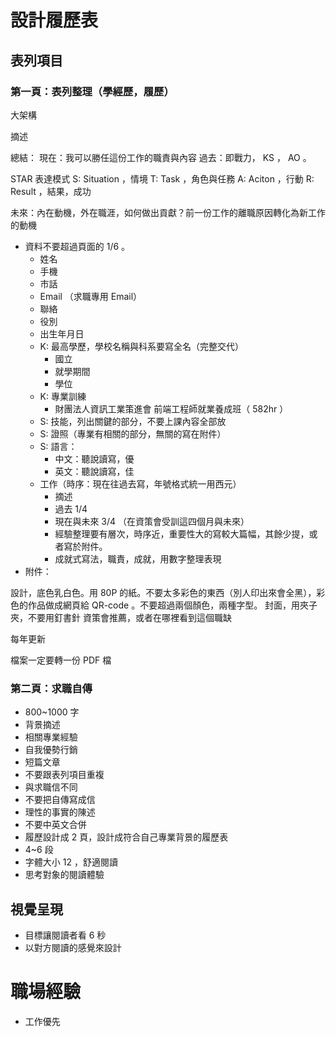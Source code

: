 # 設計履歷表

## 表列項目

### 第一頁：表列整理（學經歷，履歷）

大架構

摘述

總結：
現在：我可以勝任這份工作的職責與內容
過去：即戰力， KS ， AO 。

STAR 表達模式
S: Situation ，情境
T: Task ，角色與任務
A: Aciton ，行動
R: Result ，結果，成功

未來：內在動機，外在職涯，如何做出貢獻？前一份工作的離職原因轉化為新工作的動機

- 資料不要超過頁面的 1/6 。
  - 姓名
  - 手機
  - 市話
  - Email （求職專用 Email）
  - 聯絡
  - 役別
  - 出生年月日
  - K: 最高學歷，學校名稱與科系要寫全名（完整交代）
    - 國立
    - 就學期間
    - 學位
  - K: 專業訓練
    - 財團法人資訊工業策進會 前端工程師就業養成班（ 582hr ）
  - S: 技能，列出關鍵的部分，不要上課內容全部放
  - S: 證照（專業有相關的部分，無關的寫在附件）
  - S: 語言：
    - 中文：聽說讀寫，優
    - 英文：聽說讀寫，佳
  - 工作（時序：現在往過去寫，年號格式統一用西元）
    - 摘述
    - 過去 1/4
    - 現在與未來 3/4 （在資策會受訓這四個月與未來）
    - 經驗整理要有層次，時序近，重要性大的寫較大篇幅，其餘少提，或者寫於附件。
    - 成就式寫法，職責，成就，用數字整理表現
- 附件：

設計，底色乳白色。用 80P 的紙。不要太多彩色的東西（別人印出來會全黑），彩色的作品做成網頁給 QR-code 。不要超過兩個顏色，兩種字型。
封面，用夾子夾，不要用釘書針
資策會推薦，或者在哪裡看到這個職缺

每年更新

檔案一定要轉一份 PDF 檔

### 第二頁：求職自傳

- 800~1000 字
- 背景摘述
- 相關專業經驗
- 自我優勢行銷
- 短篇文章
- 不要跟表列項目重複
- 與求職信不同
- 不要把自傳寫成信
- 理性的事實的陳述
- 不要中英文合併
- 履歷設計成 2 頁，設計成符合自己專業背景的履歷表
- 4~6 段
- 字體大小 12 ，舒適閱讀
- 思考對象的閱讀體驗

## 視覺呈現

- 目標讓閱讀者看 6 秒
- 以對方閱讀的感覺來設計

# 職場經驗

- 工作優先
